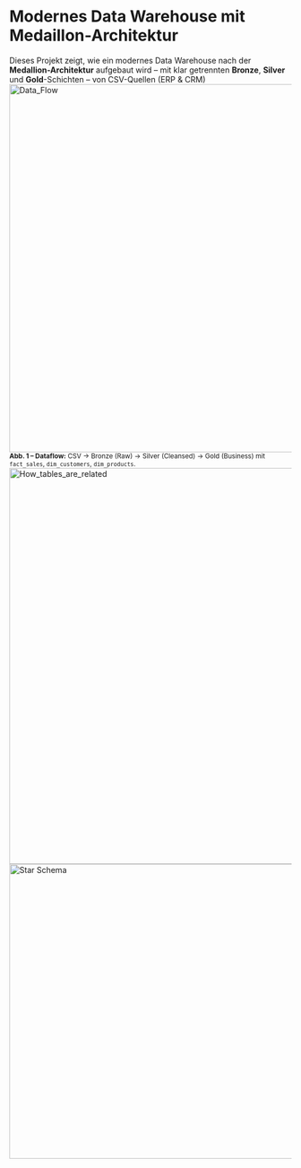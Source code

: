 # Modernes Data Warehouse mit Medaillon-Architektur

Dieses Projekt zeigt, wie ein modernes Data Warehouse nach der **Medallion-Architektur** aufgebaut wird – mit klar getrennten **Bronze**, **Silver** und **Gold**-Schichten – von CSV-Quellen (ERP & CRM) 
<img width="1390" height="657" alt="Data_Flow" src="https://github.com/user-attachments/assets/6a5511ad-c260-411f-9a1f-c037b745310f" />
<sub><b>Abb. 1 – Dataflow:</b> CSV → Bronze (Raw) → Silver (Cleansed) → Gold (Business) mit <code>fact_sales</code>, <code>dim_customers</code>, <code>dim_products</code>.</sub>
<img width="1456" height="707" alt="How_tables_are_related" src="https://github.com/user-attachments/assets/eebcbcb6-9682-4f18-afff-741c04bec52d" />
<img width="1366" height="526" alt="Star Schema" src="https://github.com/user-attachments/assets/fb89a219-fc90-40bf-8f08-27592befa272" />
